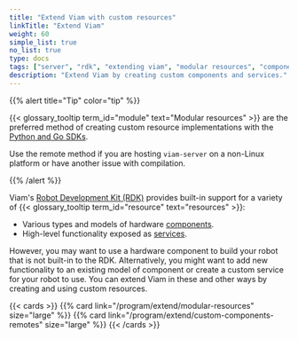 ```yaml
---
title: "Extend Viam with custom resources"
linkTitle: "Extend Viam"
weight: 60
simple_list: true
no_list: true
type: docs
tags: ["server", "rdk", "extending viam", "modular resources", "components", "services"]
description: "Extend Viam by creating custom components and services."
---
```


{{% alert title="Tip" color="tip" %}}

{{< glossary_tooltip term_id="module" text="Modular resources" >}} are the preferred method of creating custom resource implementations with the [Python and Go SDKs](/program/sdks).

Use the remote method if you are hosting `viam-server` on a non-Linux platform or have another issue with compilation.

{{% /alert %}}

Viam's [Robot Development Kit (RDK)](/internals/rdk/) provides built-in support for a variety of {{< glossary_tooltip term_id="resource" text="resources" >}}:

- Various types and models of hardware [components](/components).
- High-level functionality exposed as [services](/services).

However, you may want to use a hardware component to build your robot that is not built-in to the RDK.
Alternatively, you might want to add new functionality to an existing model of component or create a custom service for your robot to use.
You can extend Viam in these and other ways by creating and using custom resources.

{{< cards >}}
    {{% card link="/program/extend/modular-resources" size="large" %}}
    {{% card link="/program/extend/custom-components-remotes" size="large" %}}
{{< /cards >}}

